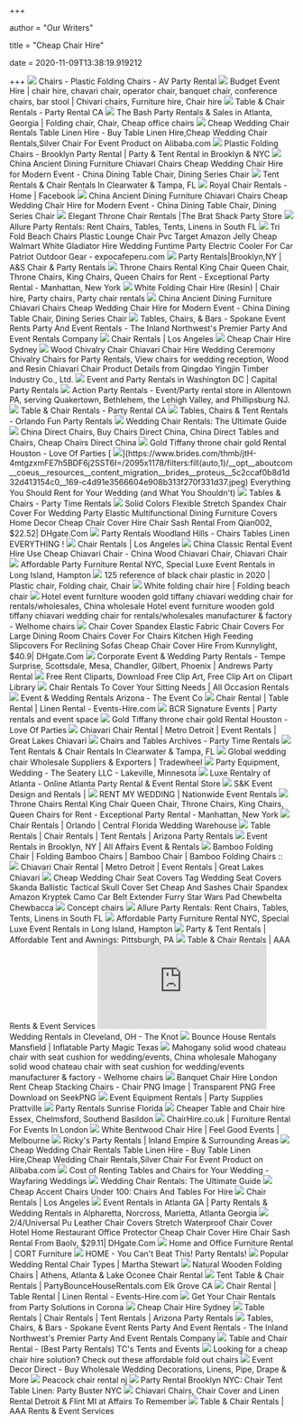 +++
        
author = "Our Writers"
        
title = "Cheap Chair Hire"
        
date = 2020-11-09T13:38:19.919212
        
+++
[ ![](https://www.avparty.com/wp-content/uploads/2016/02/Plastic-Folding-Chairs.jpg)](https://www.avparty.com/wp-content/uploads/2016/02/Plastic-Folding-Chairs.jpg) Chairs - Plastic Folding Chairs - AV Party Rental
[ ![](https://i.pinimg.com/originals/bf/e1/48/bfe148aa3026fb73ea6a2b59b4a10095.jpg)](https://i.pinimg.com/originals/bf/e1/48/bfe148aa3026fb73ea6a2b59b4a10095.jpg) Budget Event Hire | chair hire, chavari chair, operator chair, banquet chair,  conference chairs, bar stool | Chivari chairs, Furniture hire, Chair hire
[ ![](https://partyrentalca.com/wp-content/uploads/2015/03/Chair-White-01.jpg)](https://partyrentalca.com/wp-content/uploads/2015/03/Chair-White-01.jpg) Table & Chair Rentals - Party Rental CA
[ ![](https://i.pinimg.com/originals/a4/00/f4/a400f43c0d55eed06bd13d80e4e84045.jpg)](https://i.pinimg.com/originals/a4/00/f4/a400f43c0d55eed06bd13d80e4e84045.jpg) The Bash Party Rentals & Sales in Atlanta, Georgia | Folding chair, Chair,  Cheap office chairs
[ ![](https://sc01.alicdn.com/kf/HTB1W6p8IFXXXXcKXXXXq6xXFXXXG.jpg_350x350.jpg)](https://sc01.alicdn.com/kf/HTB1W6p8IFXXXXcKXXXXq6xXFXXXG.jpg_350x350.jpg) Cheap Wedding Chair Rentals Table Linen Hire - Buy Table Linen Hire,Cheap  Wedding Chair Rentals,Silver Chair For Event Product on Alibaba.com
[ ![](https://www.brooklynpartyrental.com/wp-content/uploads/2017/11/41I8ncjWVL._SL500_AC_SS350_.jpg)](https://www.brooklynpartyrental.com/wp-content/uploads/2017/11/41I8ncjWVL._SL500_AC_SS350_.jpg) Plastic Folding Chairs - Brooklyn Party Rental | Party & Tent Rental in  Brooklyn & NYC
[ ![](https://image.made-in-china.com/2f0j00vcVRBnWLwwby/Ancient-Dining-Furniture-Chiavari-Chairs-Cheap-Wedding-Chair-Hire-for-Modern-Event.jpg)](https://image.made-in-china.com/2f0j00vcVRBnWLwwby/Ancient-Dining-Furniture-Chiavari-Chairs-Cheap-Wedding-Chair-Hire-for-Modern-Event.jpg) China Ancient Dining Furniture Chiavari Chairs Cheap Wedding Chair Hire for  Modern Event - China Dining Table Chair, Dining Series Chair
[ ![](https://www.shoretents.events/wp-content/uploads/2018/06/chairs-1.jpg)](https://www.shoretents.events/wp-content/uploads/2018/06/chairs-1.jpg) Tent Rentals & Chair Rentals In Clearwater & Tampa, FL
[ ![](https://lookaside.fbsbx.com/lookaside/crawler/media/?media_id=235604793610919)](https://lookaside.fbsbx.com/lookaside/crawler/media/?media_id=235604793610919) Royal Chair Rentals - Home | Facebook
[ ![](https://image.made-in-china.com/202f0j00ZohfBTVqlAcF/Ancient-Dining-Furniture-Chiavari-Chairs-Cheap-Wedding-Chair-Hire-for-Modern-Event.jpg)](https://image.made-in-china.com/202f0j00ZohfBTVqlAcF/Ancient-Dining-Furniture-Chiavari-Chairs-Cheap-Wedding-Chair-Hire-for-Modern-Event.jpg) China Ancient Dining Furniture Chiavari Chairs Cheap Wedding Chair Hire for  Modern Event - China Dining Table Chair, Dining Series Chair
[ ![](https://thebratshack.com/wp-content/uploads/2015/12/thronechairsm.jpg)](https://thebratshack.com/wp-content/uploads/2015/12/thronechairsm.jpg) Elegant Throne Chair Rentals |The Brat Shack Party Store
[ ![](https://www.allurepartyrentals.com/images/indexpage/products/chairrentals.jpg)](https://www.allurepartyrentals.com/images/indexpage/products/chairrentals.jpg) Allure Party Rentals: Rent Chairs, Tables, Tents, Linens in South FL
[ ![](https://www.expocafeperu.com/w/2020/04/tri-fold-beach-chairs-plastic-lounge-chair-pvc-target-amazon-jelly-cheap-walmart-white-gladiator-hire-wedding-funtime-party-electric-cooler-for-car-patriot.jpg)](https://www.expocafeperu.com/w/2020/04/tri-fold-beach-chairs-plastic-lounge-chair-pvc-target-amazon-jelly-cheap-walmart-white-gladiator-hire-wedding-funtime-party-electric-cooler-for-car-patriot.jpg) Tri Fold Beach Chairs Plastic Lounge Chair Pvc Target Amazon Jelly Cheap  Walmart White Gladiator Hire Wedding Funtime Party Electric Cooler For Car  Patriot Outdoor Gear - expocafeperu.com
[ ![](https://www.aschairrental.com/wp-content/gallery/chairs/BELLA-CHAIRS.jpg)](https://www.aschairrental.com/wp-content/gallery/chairs/BELLA-CHAIRS.jpg) Party Rentals|Brooklyn,NY | A&S Chair & Party Rentals
[ ![](http://nebula.wsimg.com/2d0f3618e9cf2e880f9d269b18b4ae89?AccessKeyId=C7245BFDD59D428517FB&disposition=0&alloworigin=1)](http://nebula.wsimg.com/2d0f3618e9cf2e880f9d269b18b4ae89?AccessKeyId=C7245BFDD59D428517FB&disposition=0&alloworigin=1) Throne Chairs Rental King Chair Queen Chair, Throne Chairs, King Chairs,  Queen Chairs for Rent - Exceptional Party Rental - Manhattan, New York
[ ![](https://i.pinimg.com/originals/b0/05/db/b005dbbe834ad6ff16f23afb36bf8f9b.jpg)](https://i.pinimg.com/originals/b0/05/db/b005dbbe834ad6ff16f23afb36bf8f9b.jpg) White Folding Chair Hire (Resin) | Chair hire, Party chairs, Party chair  rentals
[ ![](https://image.made-in-china.com/202f0j00eciRBmWlGAoy/Ancient-Dining-Furniture-Chiavari-Chairs-Cheap-Wedding-Chair-Hire-for-Modern-Event.jpg)](https://image.made-in-china.com/202f0j00eciRBmWlGAoy/Ancient-Dining-Furniture-Chiavari-Chairs-Cheap-Wedding-Chair-Hire-for-Modern-Event.jpg) China Ancient Dining Furniture Chiavari Chairs Cheap Wedding Chair Hire for  Modern Event - China Dining Table Chair, Dining Series Chair
[ ![](http://media.whydevelop.com/e/www.event-rents.com/media/356869.jpg)](http://media.whydevelop.com/e/www.event-rents.com/media/356869.jpg) Tables, Chairs, & Bars - Spokane Event Rents Party And Event Rentals - The  Inland Northwest's Premier Party And Event Rentals Company
[ ![](https://www.aaarents.com/upload/19889874-METAL-CHAIR.jpg)](https://www.aaarents.com/upload/19889874-METAL-CHAIR.jpg) Chair Rentals | Los Angeles
[ ![](https://cdn.slidesharecdn.com/ss_thumbnails/cheapchairhiresydney-191120180221-thumbnail-4.jpg?cb=1574273039)](https://cdn.slidesharecdn.com/ss_thumbnails/cheapchairhiresydney-191120180221-thumbnail-4.jpg?cb=1574273039) Cheap Chair Hire Sydney
[ ![](http://sc01.alicdn.com/kf/HTB1oN8lHFXXXXauXFXXq6xXFXXXg/200139301/HTB1oN8lHFXXXXauXFXXq6xXFXXXg.jpg)](http://sc01.alicdn.com/kf/HTB1oN8lHFXXXXauXFXXq6xXFXXXg/200139301/HTB1oN8lHFXXXXauXFXXq6xXFXXXg.jpg) Wood Chivalry Chair Chiavari Chair Hire Wedding Ceremony Chivalry Chairs  for Party Rentals, View chairs for wedding reception, Wood and Resin  Chiavari Chair Product Details from Qingdao Yingjin Timber Industry Co.,  Ltd.
[ ![](https://www.capitalpartyrentals.com/slideshow/slide-banner.jpg)](https://www.capitalpartyrentals.com/slideshow/slide-banner.jpg) Event and Party Rentals in Washington DC | Capital Party Rentals
[ ![](https://www.actionpartyrentals.com/slideshow/slide-2.jpg)](https://www.actionpartyrentals.com/slideshow/slide-2.jpg) Action Party Rentals - Event/Party rental store in Allentown PA, serving  Quakertown, Bethlehem, the Lehigh Valley, and Phillipsburg NJ.
[ ![](https://partyrentalca.com/wp-content/uploads/2015/03/tables-and-chair-rental-400x300.jpg)](https://partyrentalca.com/wp-content/uploads/2015/03/tables-and-chair-rental-400x300.jpg) Table & Chair Rentals - Party Rental CA
[ ![](https://www.funpartyrentals.net/wp-content/uploads/2015/03/white-throne-1.jpg)](https://www.funpartyrentals.net/wp-content/uploads/2015/03/white-throne-1.jpg) Tables, Chairs & Tent Rentals - Orlando Fun Party Rentals
[ ![](https://www.brides.com/thmb/NQ_lsPVMhLUfp3lcjlaich9uu38=/2500x1667/filters:no_upscale():max_bytes(150000):strip_icc()/__opt__aboutcom__coeus__resources__content_migration__brides__public__brides-services__production__2017__12__18__5a3814db360aa2720935b823_Wedding20Seats208-2df0af1268f94a95a0c73adeceb2793f.jpg)](https://www.brides.com/thmb/NQ_lsPVMhLUfp3lcjlaich9uu38=/2500x1667/filters:no_upscale():max_bytes(150000):strip_icc()/__opt__aboutcom__coeus__resources__content_migration__brides__public__brides-services__production__2017__12__18__5a3814db360aa2720935b823_Wedding20Seats208-2df0af1268f94a95a0c73adeceb2793f.jpg) Wedding Chair Rentals: The Ultimate Guide
[ ![](https://www.california-chiavari-chairs.com/v/vspfiles/assets/images/WHITE-WOOD-CHAIRS-WHOLESALE.jpg)](https://www.california-chiavari-chairs.com/v/vspfiles/assets/images/WHITE-WOOD-CHAIRS-WHOLESALE.jpg) China Direct Chairs, Buy Chairs Direct China, China Direct Tables and Chairs,  Cheap Chairs Direct China
[ ![](https://eventlyst.com/wp-content/uploads/2019/01/Screenshot_2018-09-14-21-31-10.png)](https://eventlyst.com/wp-content/uploads/2019/01/Screenshot_2018-09-14-21-31-10.png) Gold Tiffany throne chair gold Rental Houston - Love Of Parties
[ ![](https://www.brides.com/thmb/jtH-4mtgzxmFE7h5BDF6j2SST6I=/2095x1178/filters:fill(auto,1)/__opt__aboutcom__coeus__resources__content_migration__brides__proteus__5c2ccaf0b8d1d32d413154c0__169-c4d91e3566604e908b313f270f331d37.jpeg)](https://www.brides.com/thmb/jtH-4mtgzxmFE7h5BDF6j2SST6I=/2095x1178/filters:fill(auto,1)/__opt__aboutcom__coeus__resources__content_migration__brides__proteus__5c2ccaf0b8d1d32d413154c0__169-c4d91e3566604e908b313f270f331d37.jpeg) Everything You Should Rent for Your Wedding (and What You Shouldn't)
[ ![](https://www.partytimerentals.com/wp-content/uploads/2018/07/DSC_3760sq.jpg)](https://www.partytimerentals.com/wp-content/uploads/2018/07/DSC_3760sq.jpg) Tables & Chairs - Party Time Rentals
[ ![](https://www.dhresource.com/0x0/f2/albu/g12/M01/93/A1/rBVakV85Z7aAV80JAAgvdKK1pFo486.jpg/solid-colors-flexible-stretch-spandex-chair.jpg)](https://www.dhresource.com/0x0/f2/albu/g12/M01/93/A1/rBVakV85Z7aAV80JAAgvdKK1pFo486.jpg/solid-colors-flexible-stretch-spandex-chair.jpg) Solid Colors Flexible Stretch Spandex Chair Cover For Wedding Party Elastic  Multifunctional Dining Furniture Covers Home Decor Cheap Chair Cover Hire  Chair Sash Rental From Qian002, $22.52| DHgate.Com
[ ![](https://eventrentalswoodlandhills.com/wp-content/uploads/2020/02/Chair-Rental.jpg)](https://eventrentalswoodlandhills.com/wp-content/uploads/2020/02/Chair-Rental.jpg) Party Rentals Woodland Hills - Chairs Tables Linen EVERYTHING !
[ ![](https://www.aaarents.com/upload/17208313-CHAIR-WOOD-WHITE-PADDED.jpg)](https://www.aaarents.com/upload/17208313-CHAIR-WOOD-WHITE-PADDED.jpg) Chair Rentals | Los Angeles
[ ![](https://image.made-in-china.com/2f0j00UNCQtpTaTMzo/Classic-Rental-Event-Hire-Use-Cheap-Chiavari-Chair.jpg)](https://image.made-in-china.com/2f0j00UNCQtpTaTMzo/Classic-Rental-Event-Hire-Use-Cheap-Chiavari-Chair.jpg) China Classic Rental Event Hire Use Cheap Chiavari Chair - China Wood  Chiavari Chair, Chiavari Chair
[ ![](https://highstylerentals.com/wp-content/uploads/2016/01/4.jpg)](https://highstylerentals.com/wp-content/uploads/2016/01/4.jpg) Affordable Party Furniture Rental NYC, Special Luxe Event Rentals in Long  Island, Hampton
[ ![](https://i.pinimg.com/564x/4e/ee/57/4eee57aac561eb018376d8fbe9774a67.jpg)](https://i.pinimg.com/564x/4e/ee/57/4eee57aac561eb018376d8fbe9774a67.jpg) 125 reference of black chair plastic in 2020 | Plastic chair, Folding chair,  Chair
[ ![](http://molotilo.com/wp-content/uploads/2016/08/white-folding-table-and-chairs.jpg)](http://molotilo.com/wp-content/uploads/2016/08/white-folding-table-and-chairs.jpg) White folding chair hire | Folding beach chair
[ ![](http://www.welhome.biz/upfile/wedding%20chair%20covers,chair%20covers%20for%20sale,cheap%20chair%20covers,chair%20cover%20hire,425.png)](http://www.welhome.biz/upfile/wedding%20chair%20covers,chair%20covers%20for%20sale,cheap%20chair%20covers,chair%20cover%20hire,425.png) Hotel event furniture wooden gold tiffany chiavari wedding chair for rentals/wholesales,  China wholesale Hotel event furniture wooden gold tiffany chiavari wedding  chair for rentals/wholesales manufacturer & factory - Welhome chairs
[ ![](https://www.dhresource.com/0x0/f2/albu/g8/M00/47/C3/rBVaVF7shS6ARI41AAOk5OghIm4369.jpg/chair-cover-spandex-elastic-fabric-chair.jpg)](https://www.dhresource.com/0x0/f2/albu/g8/M00/47/C3/rBVaVF7shS6ARI41AAOk5OghIm4369.jpg/chair-cover-spandex-elastic-fabric-chair.jpg) Chair Cover Spandex Elastic Fabric Chair Covers For Large Dining Room Chairs  Cover For Chairs Kitchen High Feeding Slipcovers For Reclining Sofas Cheap  Chair Cover Hire From Kunnylight, $40.9| DHgate.Com
[ ![](https://andrewspartyrental.com/images/table-and-chair-rentals.jpg)](https://andrewspartyrental.com/images/table-and-chair-rentals.jpg) Corporate Event & Wedding Party Rentals - Tempe Surprise, Scottsdale, Mesa,  Chandler, Gilbert, Phoenix | Andrews Party Rental
[ ![](http://clipart-library.com/image_gallery/573284.jpg)](http://clipart-library.com/image_gallery/573284.jpg) Free Rent Cliparts, Download Free Clip Art, Free Clip Art on Clipart Library
[ ![](https://alloccasionrentals.com/wp-content/uploads/2016/03/a365-tn.jpg)](https://alloccasionrentals.com/wp-content/uploads/2016/03/a365-tn.jpg) Chair Rentals To Cover Your Sitting Needs | All Occasion Rentals
[ ![](https://theeventcoaz.com/wp-content/uploads/2019/03/D93A1341-1.jpg)](https://theeventcoaz.com/wp-content/uploads/2019/03/D93A1341-1.jpg) Event & Wedding Rentals Arizona - The Event Co
[ ![](https://events-hire.com/wp-content/uploads/2020/10/Chiavari-Chair-Rental.jpg)](https://events-hire.com/wp-content/uploads/2020/10/Chiavari-Chair-Rental.jpg) Chair Rental | Table Rental | Linen Rental - Events-Hire.com
[ ![](http://bcrrental.com/home/wp-content/uploads/2015/05/header2.jpg)](http://bcrrental.com/home/wp-content/uploads/2015/05/header2.jpg) BCR Signature Events | Party rentals and event space
[ ![](https://eventlyst.com/wp-content/uploads/2019/01/20181130_103618_Signature.jpg)](https://eventlyst.com/wp-content/uploads/2019/01/20181130_103618_Signature.jpg) Gold Tiffany throne chair gold Rental Houston - Love Of Parties
[ ![](https://www.greatlakeschiavari.com/wp-content/uploads/2019/12/chivari-chair-rental-Bloomfield-MI-1024x632.jpg)](https://www.greatlakeschiavari.com/wp-content/uploads/2019/12/chivari-chair-rental-Bloomfield-MI-1024x632.jpg) Chiavari Chair Rental | Metro Detroit | Event Rentals | Great Lakes Chiavari
[ ![](https://www.partytimerentals.com/wp-content/uploads/2014/03/White-Chiavari-Bar-Stool-Rentals.png)](https://www.partytimerentals.com/wp-content/uploads/2014/03/White-Chiavari-Bar-Stool-Rentals.png) Chairs and Tables Archives - Party Time Rentals
[ ![](https://www.shoretents.events/wp-content/uploads/2018/06/chiavari-walnut-chair-580x378.png)](https://www.shoretents.events/wp-content/uploads/2018/06/chiavari-walnut-chair-580x378.png) Tent Rentals & Chair Rentals In Clearwater & Tampa, FL
[ ![](https://img.tradewheel.com/uploads/images/products/5/2/party-event-banquet-furniture-cheap-wedding-chair-hire-white-wedding-chair-company-wedding-reception-chairs1-0213605001557570223.jpg)](https://img.tradewheel.com/uploads/images/products/5/2/party-event-banquet-furniture-cheap-wedding-chair-hire-white-wedding-chair-company-wedding-reception-chairs1-0213605001557570223.jpg) Global wedding chair Wholesale Suppliers & Exporters | Tradewheel
[ ![](http://nebula.wsimg.com/9ab58fd91cf3cb8c93fcac596e250b8a?AccessKeyId=F3B7888A4A21140C020F&disposition=0&alloworigin=1)](http://nebula.wsimg.com/9ab58fd91cf3cb8c93fcac596e250b8a?AccessKeyId=F3B7888A4A21140C020F&disposition=0&alloworigin=1) Party Equipment, Wedding - The Seatery LLC - Lakeville, Minnesota
[ ![](https://www.rentalry.com/wp-content/uploads/2017/03/White-Resin-FOlding-Chair-Rental-Atlanta-Georgia-350x380.png)](https://www.rentalry.com/wp-content/uploads/2017/03/White-Resin-FOlding-Chair-Rental-Atlanta-Georgia-350x380.png) Luxe Rentalry of Atlanta - Online Atlanta Party Rental & Event Rental Store
[ ![](https://www.skeventrentals.com/wp-content/uploads/2015/12/JoniHeart_Weddings_Hammock-34-1180x500.jpg)](https://www.skeventrentals.com/wp-content/uploads/2015/12/JoniHeart_Weddings_Hammock-34-1180x500.jpg) S&K Event Design and Rentals |
[ ![](https://www.rentmywedding.com/Images/Buttons/Home-Button.jpg)](https://www.rentmywedding.com/Images/Buttons/Home-Button.jpg) RENT MY WEDDING | Nationwide Event Rentals
[ ![](http://nebula.wsimg.com/9dad71a4d40de35af327ede4f9682906?AccessKeyId=C7245BFDD59D428517FB&disposition=0&alloworigin=1)](http://nebula.wsimg.com/9dad71a4d40de35af327ede4f9682906?AccessKeyId=C7245BFDD59D428517FB&disposition=0&alloworigin=1) Throne Chairs Rental King Chair Queen Chair, Throne Chairs, King Chairs,  Queen Chairs for Rent - Exceptional Party Rental - Manhattan, New York
[ ![](https://static.wixstatic.com/media/1b58da_d6d8fdb394c64f2b99862d3ed87f7be1~mv2_d_2636_3760_s_4_2.jpg)](https://static.wixstatic.com/media/1b58da_d6d8fdb394c64f2b99862d3ed87f7be1~mv2_d_2636_3760_s_4_2.jpg) Chair Rentals | Orlando | Central Florida Wedding Warehouse
[ ![](https://static.wixstatic.com/media/c19327_1ebcf9fdd9ea4ac088d83251be803645~mv2.jpg)](https://static.wixstatic.com/media/c19327_1ebcf9fdd9ea4ac088d83251be803645~mv2.jpg) Table Rentals | Chair Rentals | Tent Rentals | Arizona Party Rentals
[ ![](https://allaffairs.com/imgs/category/sWgd5hu4bIvYcVbFEpJXcJd9bKwvFVNKBGd9EzdqiNFKPQlDnb.jpg)](https://allaffairs.com/imgs/category/sWgd5hu4bIvYcVbFEpJXcJd9bKwvFVNKBGd9EzdqiNFKPQlDnb.jpg) Event Rentals in Brooklyn, NY | All Affairs Event & Rentals
[ ![](https://1stackablechairs.com/_borders/bamboo_new.jpg)](https://1stackablechairs.com/_borders/bamboo_new.jpg) Bamboo Folding Chair | Folding Bamboo Chairs | Bamboo Chair | Bamboo  Folding Chairs ::
[ ![](https://www.greatlakeschiavari.com/wp-content/uploads/2019/12/Michigan-chiavari-chair-rental.jpg)](https://www.greatlakeschiavari.com/wp-content/uploads/2019/12/Michigan-chiavari-chair-rental.jpg) Chiavari Chair Rental | Metro Detroit | Event Rentals | Great Lakes Chiavari
[ ![](https://www.anunfinishedlifethemovie.com/b/2020/03/wedding-seat-covers-cheap-chair-for-rent-buy-ebay-spandex-amazon-and-sashes-to-cover-hire-kent-polyurethane-stretch-spandebanquet-elastic-aztec-car-pontoon.jpg)](https://www.anunfinishedlifethemovie.com/b/2020/03/wedding-seat-covers-cheap-chair-for-rent-buy-ebay-spandex-amazon-and-sashes-to-cover-hire-kent-polyurethane-stretch-spandebanquet-elastic-aztec-car-pontoon.jpg) Cheap Wedding Chair Seat Covers Tag Wedding Seat Covers Skanda Ballistic  Tactical Skull Cover Set Cheap And Sashes Chair Spandex Amazon Kryptek Camo  Car Belt Extender Furry Star Wars Pad Chewbelta Chewbacca
[ ![](http://media-cache-ec0.pinimg.com/736x/da/a4/67/daa4677f6d4a72e047224f09c8eed80f.jpg)](http://media-cache-ec0.pinimg.com/736x/da/a4/67/daa4677f6d4a72e047224f09c8eed80f.jpg) Concept chairs
[ ![](https://www.allurepartyrentals.com/images/slideshow/table-and-chair-rentals-miami.jpg)](https://www.allurepartyrentals.com/images/slideshow/table-and-chair-rentals-miami.jpg) Allure Party Rentals: Rent Chairs, Tables, Tents, Linens in South FL
[ ![](https://highstylerentals.com/wp-content/uploads/2017/03/last-slide.jpg)](https://highstylerentals.com/wp-content/uploads/2017/03/last-slide.jpg) Affordable Party Furniture Rental NYC, Special Luxe Event Rentals in Long  Island, Hampton
[ ![](http://www.affordabletentandawnings.com/wp/wp-content/uploads/2016/07/02c-party-photo.jpg)](http://www.affordabletentandawnings.com/wp/wp-content/uploads/2016/07/02c-party-photo.jpg) Party & Tent Rentals | Affordable Tent and Awnings: Pittsburgh, PA
[ ![](https://aaarentsevents.com/wp-content/uploads/2017/05/aaa-rents-events-services-silver-chivari-chair.jpeg)](https://aaarentsevents.com/wp-content/uploads/2017/05/aaa-rents-events-services-silver-chivari-chair.jpeg) Table & Chair Rentals | AAA Rents & Event Services
[ ![](https://media-api.xogrp.com/images/443727a4-d1c5-4741-909e-0f8bc89fe345~rs_400.h)](https://media-api.xogrp.com/images/443727a4-d1c5-4741-909e-0f8bc89fe345~rs_400.h) Wedding Rentals in Cleveland, OH - The Knot
[ ![](https://files.sysers.com/cp/upload/pmagic/gallery/full/tents%20tables%20and%20chairs.png)](https://files.sysers.com/cp/upload/pmagic/gallery/full/tents%20tables%20and%20chairs.png) Bounce House Rentals Mansfield | Inflatable Party Magic Texas
[ ![](http://www.welhome.biz/upfile/wooden%20chateau%20chair,chateau%20chair%20on%20sale,wooden%20chair,brown%20wedding%20chairs,black%20chair%20covers,black%20chair%20covers%20for%20sale,cheap%20wedding%20chairs,wedding%20chair%20hire,how%20to%20make%20chair%20covers%20for%20a%20wedding%2001524.jpg)](http://www.welhome.biz/upfile/wooden%20chateau%20chair,chateau%20chair%20on%20sale,wooden%20chair,brown%20wedding%20chairs,black%20chair%20covers,black%20chair%20covers%20for%20sale,cheap%20wedding%20chairs,wedding%20chair%20hire,how%20to%20make%20chair%20covers%20for%20a%20wedding%2001524.jpg) Mahogany solid wood chateau chair with seat cushion for wedding/events,  China wholesale Mahogany solid wood chateau chair with seat cushion for  wedding/events manufacturer & factory - Welhome chairs
[ ![](https://www.seekpng.com/png/detail/167-1674421_banquet-chair-hire-london-rent-cheap-stacking-chairs.png)](https://www.seekpng.com/png/detail/167-1674421_banquet-chair-hire-london-rent-cheap-stacking-chairs.png) Banquet Chair Hire London Rent Cheap Stacking Chairs - Chair PNG Image |  Transparent PNG Free Download on SeekPNG
[ ![](https://0201.nccdn.net/4_2/000/000/011/751/Capture2-961x931.jpg)](https://0201.nccdn.net/4_2/000/000/011/751/Capture2-961x931.jpg) Event Equipment Rentals | Party Supplies Prattville
[ ![](http://www.prettypartyrentals.com/images/slider-post-5.jpg)](http://www.prettypartyrentals.com/images/slider-post-5.jpg) Party Rentals Sunrise Florida
[ ![](http://www.hireamarqueeinessex.com/resources/Chiavari-Chairs222.jpg.opt610x278o0%2C0s610x278.jpg)](http://www.hireamarqueeinessex.com/resources/Chiavari-Chairs222.jpg.opt610x278o0%2C0s610x278.jpg) Cheaper Table and Chair hire Essex, Chelmsford, Southend Basildon
[ ![](https://chairhire.co.uk/cache/categories/table-and-chair-hire/500x500/table-and-chair-hire(1).jpg)](https://chairhire.co.uk/cache/categories/table-and-chair-hire/500x500/table-and-chair-hire(1).jpg) ChairHire.co.uk | Furniture Rental For Events In London
[ ![](https://www.feelgoodevents.com.au/wp-content/uploads/2015/09/bentwood-chair-white-hire.jpg)](https://www.feelgoodevents.com.au/wp-content/uploads/2015/09/bentwood-chair-white-hire.jpg) White Bentwood Chair Hire | Feel Good Events | Melbourne
[ ![](https://files.sysers.com/cp/upload/rpr97/gallery/full/Black_Chiavari_with_farm_table.jpg)](https://files.sysers.com/cp/upload/rpr97/gallery/full/Black_Chiavari_with_farm_table.jpg) Ricky's Party Rentals | Inland Empire & Surrounding Areas
[ ![](https://sc02.alicdn.com/kf/HTB1baieGVXXXXbBXVXXq6xXFXXXs/222006526/HTB1baieGVXXXXbBXVXXq6xXFXXXs.jpg_.webp)](https://sc02.alicdn.com/kf/HTB1baieGVXXXXbBXVXXq6xXFXXXs/222006526/HTB1baieGVXXXXbBXVXXq6xXFXXXs.jpg_.webp) Cheap Wedding Chair Rentals Table Linen Hire - Buy Table Linen Hire,Cheap  Wedding Chair Rentals,Silver Chair For Event Product on Alibaba.com
[ ![](https://wayfaringweddings.com/wp-content/uploads/2020/01/bamboo-wedding-chairs.jpg?ezimgfmt=rs:372x248/rscb1/ng:webp/ngcb1)](https://wayfaringweddings.com/wp-content/uploads/2020/01/bamboo-wedding-chairs.jpg?ezimgfmt=rs:372x248/rscb1/ng:webp/ngcb1) Cost of Renting Tables and Chairs for Your Wedding - Wayfaring Weddings
[ ![](https://www.brides.com/thmb/HkMmqHinYMn-Lmv9F9q3kD5T44Q=/1166x854/filters:no_upscale():max_bytes(150000):strip_icc()/__opt__aboutcom__coeus__resources__content_migration__brides__public__brides-services__production__2017__12__19__5a39790d8d0f6f2efa1a4736_kailen-kouvas-and-alex-echeverry-wedding20171003_18-3b108000b6cb4d1199567e9cc920a37a.jpg)](https://www.brides.com/thmb/HkMmqHinYMn-Lmv9F9q3kD5T44Q=/1166x854/filters:no_upscale():max_bytes(150000):strip_icc()/__opt__aboutcom__coeus__resources__content_migration__brides__public__brides-services__production__2017__12__19__5a39790d8d0f6f2efa1a4736_kailen-kouvas-and-alex-echeverry-wedding20171003_18-3b108000b6cb4d1199567e9cc920a37a.jpg) Wedding Chair Rentals: The Ultimate Guide
[ ![](https://eventhireuk.com/uploads/useruploads/images/hire_outdoor_plastic_garden_furniture.jpg)](https://eventhireuk.com/uploads/useruploads/images/hire_outdoor_plastic_garden_furniture.jpg) Cheap Accent Chairs Under 100: Chairs And Tables For Hire
[ ![](https://www.aaarents.com/upload/28953288-WHITE-KID-CHIAVARI-CHAIR.jpg)](https://www.aaarents.com/upload/28953288-WHITE-KID-CHIAVARI-CHAIR.jpg) Chair Rentals | Los Angeles
[ ![](https://www.tlcrents.com/images/event-rentals.jpg)](https://www.tlcrents.com/images/event-rentals.jpg) Event Rentals in Atlanta GA | Party Rentals & Wedding Rentals in  Alpharetta, Norcross, Marietta, Atlanta Georgia
[ ![](https://www.dhresource.com/0x0/f2/albu/g9/M01/E7/94/rBVaWF5BWtiAPpUiAAHoCm4eU48524.jpg)](https://www.dhresource.com/0x0/f2/albu/g9/M01/E7/94/rBVaWF5BWtiAPpUiAAHoCm4eU48524.jpg) 2/4/Universal Pu Leather Chair Covers Stretch Waterproof Chair Cover Hotel  Home Restaurant Office Protector Cheap Chair Cover Hire Chair Sash Rental  From Baolv, $29.11| DHgate.Com
[ ![](https://cdn.cort.com/cort/images/content/homepage/3up_clearance1_400.jpg)](https://cdn.cort.com/cort/images/content/homepage/3up_clearance1_400.jpg) Home and Office Furniture Rental | CORT Furniture
[ ![](https://www.youcantbeatthisrentals.com/wp-content/uploads/2018/02/Gold-Halo-Chair-300x362.jpg)](https://www.youcantbeatthisrentals.com/wp-content/uploads/2018/02/Gold-Halo-Chair-300x362.jpg) HOME - You Can't Beat This! Party Rentals!
[ ![](https://static.onecms.io/wp-content/uploads/sites/34/2018/07/06/juliette-dino-wedding-chairs-140005-6495902-0718-2000.jpg)](https://static.onecms.io/wp-content/uploads/sites/34/2018/07/06/juliette-dino-wedding-chairs-140005-6495902-0718-2000.jpg) Popular Wedding Rental Chair Types | Martha Stewart
[ ![](https://www.oconeeevents.com/wp-content/uploads/2014/06/Oconee-Events-Northeast-Georgia-Chair-Rental-Wedding-at-Historic-Smithonia-Farm.jpg)](https://www.oconeeevents.com/wp-content/uploads/2014/06/Oconee-Events-Northeast-Georgia-Chair-Rental-Wedding-at-Historic-Smithonia-Farm.jpg) Natural Wooden Folding Chairs | Athens, Atlanta & Lake Oconee Chair Rental
[ ![](https://files.sysers.com/cp/upload/armaan/items/med/kids_table_and_chairs.jpg)](https://files.sysers.com/cp/upload/armaan/items/med/kids_table_and_chairs.jpg) Tent Table & Chair Rentals | PartyBounceHouseRentals.com Elk Grove CA
[ ![](https://events-hire.com/wp-content/uploads/2019/10/Folding-Chairs.jpg)](https://events-hire.com/wp-content/uploads/2019/10/Folding-Chairs.jpg) Chair Rental | Table Rental | Linen Rental - Events-Hire.com
[ ![](https://www.yourpartysolutions.com/upload/43499812-ChairStandardFoldingWhite.jpg)](https://www.yourpartysolutions.com/upload/43499812-ChairStandardFoldingWhite.jpg) Get Your Chair Rentals from Party Solutions in Corona
[ ![](https://image.slidesharecdn.com/cheapchairhiresydney-191120180221/95/cheap-chair-hire-sydney-2-638.jpg?cb=1574273039)](https://image.slidesharecdn.com/cheapchairhiresydney-191120180221/95/cheap-chair-hire-sydney-2-638.jpg?cb=1574273039) Cheap Chair Hire Sydney
[ ![](https://static.wixstatic.com/media/c19327_b083f2cfbd1c4d62a864fcc41b33be60~mv2.jpg)](https://static.wixstatic.com/media/c19327_b083f2cfbd1c4d62a864fcc41b33be60~mv2.jpg) Table Rentals | Chair Rentals | Tent Rentals | Arizona Party Rentals
[ ![](http://media.whydevelop.com/e/www.event-rents.com/media/297721.jpg)](http://media.whydevelop.com/e/www.event-rents.com/media/297721.jpg) Tables, Chairs, & Bars - Spokane Event Rents Party And Event Rentals - The  Inland Northwest's Premier Party And Event Rentals Company
[ ![](https://tcstents.com/wp-content/uploads/2018/08/GHKZBiVaR7G3ewuJnpjbSQ.jpg)](https://tcstents.com/wp-content/uploads/2018/08/GHKZBiVaR7G3ewuJnpjbSQ.jpg) Table and Chair Rental - (Best Party Rentals) TC's Tents and Events
[ ![](https://www.perthpartyhire.com.au/wp-content/uploads/2015/02/cheap-chair-hire-fold-out.jpg)](https://www.perthpartyhire.com.au/wp-content/uploads/2015/02/cheap-chair-hire-fold-out.jpg) Looking for a cheap chair hire solution? Check out these affordable fold  out chairs
[ ![](https://static.eventdecordirect.com/slider/assets/slide-6-tab.png)](https://static.eventdecordirect.com/slider/assets/slide-6-tab.png) Event Decor Direct - Buy Wholesale Wedding Decorations, Linens, Pipe, Drape  & More
[ ![](http://www.stephaniegatschet.com/s/2017/02/amusing-iron-peacock-chair-adorable-peacock-chair-peacock-hanging-chair-hans-wegner-peacock-chair-iron-peacock-chair-peacock-chair-for-sale-wicker-peacock-chairs-rattan-peacock-chair-for-sale.jpg)](http://www.stephaniegatschet.com/s/2017/02/amusing-iron-peacock-chair-adorable-peacock-chair-peacock-hanging-chair-hans-wegner-peacock-chair-iron-peacock-chair-peacock-chair-for-sale-wicker-peacock-chairs-rattan-peacock-chair-for-sale.jpg) Peacock chair rental nj
[ ![](https://www.partybuster.com/wp-content/uploads/2018/04/main-banner-min.jpg)](https://www.partybuster.com/wp-content/uploads/2018/04/main-banner-min.jpg) Party Rental Brooklyn NYC: Chair Tent Table Linen: Party Buster NYC
[ ![](https://affairstorememberonline.com/wp-content/uploads/2013/10/Mahog-Chair-200x300.jpg)](https://affairstorememberonline.com/wp-content/uploads/2013/10/Mahog-Chair-200x300.jpg) Chiavari Chairs, Chair Cover and Linen Rental Detroit & Flint MI at Affairs  To Remember
[ ![](https://aaarentsevents.com/wp-content/uploads/2017/05/aaa-rents-events-services-fruitwood-chivari-chair.jpeg)](https://aaarentsevents.com/wp-content/uploads/2017/05/aaa-rents-events-services-fruitwood-chivari-chair.jpeg) Table & Chair Rentals | AAA Rents & Event Services
